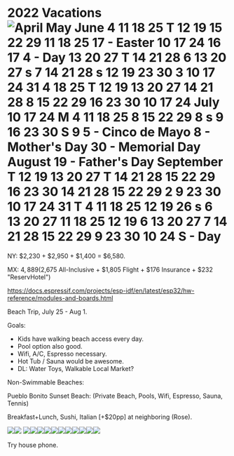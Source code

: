 # 2022 Vacations![April May June 4 11 18 25 T 12 19 15 22 29 11 18 25 17 - Easter 10 17 24 16 17 4 - Day 13 20 27 T 14 21 28 6 13 20 27 s 7 14 21 28 s 12 19 23 30 3 10 17 24 31 4 18 25 T 12 19 13 20 27 14 21 28 8 15 22 29 16 23 30 10 17 24 July 10 17 24 M 4 11 18 25 8 15 22 29 8 s 9 16 23 30 S 9 5 - Cinco de Mayo 8 - Mother's Day 30 - Memorial Day August 19 - Father's Day September T 12 19 13 20 27 T 14 21 28 15 22 29 16 23 30 14 21 28 15 22 29 2 9 23 30 10 17 24 31 T 4 11 18 25 12 19 26 s 6 13 20 27 11 18 25 12 19 6 13 20 27 7 14 21 28 15 22 29 9 23 30 10 24 S - Day ](../../media/zARCHIVE-_Archive-2022-2022-Vacations-image1.png)

NY: $2,230 + $2,950 + $1,400 = $6,580.

MX: $4,889 ($2,675 All-Inclusive + $1,805 Flight + $176 Insurance + $232 "ReservHotel")


<https://docs.espressif.com/projects/esp-idf/en/latest/esp32/hw-reference/modules-and-boards.html>


Beach Trip, July 25 - Aug 1.

Goals:

-   Kids have walking beach access every day.
-   Pool option also good.
-   Wifi, A/C, Espresso necessary.
-   Hot Tub / Sauna would be awesome.
-   DL: Water Toys, Walkable Local Market?



Non-Swimmable Beaches:

Pueblo Bonito Sunset Beach: (Private Beach, Pools, Wifi, Espresso, Sauna, Tennis)

Breakfast+Lunch, Sushi, Italian [+$20pp] at neighboring (Rose).


![](../../media/zARCHIVE-_Archive-2022-2022-Vacations-image2.png)![](../../media/zARCHIVE-_Archive-2022-2022-Vacations-image3.png)
![](../../media/zARCHIVE-_Archive-2022-2022-Vacations-image4.png)![](../../media/zARCHIVE-_Archive-2022-2022-Vacations-image5.png)![](../../media/zARCHIVE-_Archive-2022-2022-Vacations-image6.png)![](../../media/zARCHIVE-_Archive-2022-2022-Vacations-image7.png)![](../../media/zARCHIVE-_Archive-2022-2022-Vacations-image8.png)![](../../media/zARCHIVE-_Archive-2022-2022-Vacations-image9.png)![](../../media/zARCHIVE-_Archive-2022-2022-Vacations-image10.png)![](../../media/zARCHIVE-_Archive-2022-2022-Vacations-image11.png)![](../../media/zARCHIVE-_Archive-2022-2022-Vacations-image12.png)![](../../media/zARCHIVE-_Archive-2022-2022-Vacations-image13.png)![](../../media/zARCHIVE-_Archive-2022-2022-Vacations-image14.png)

Try house phone.

























